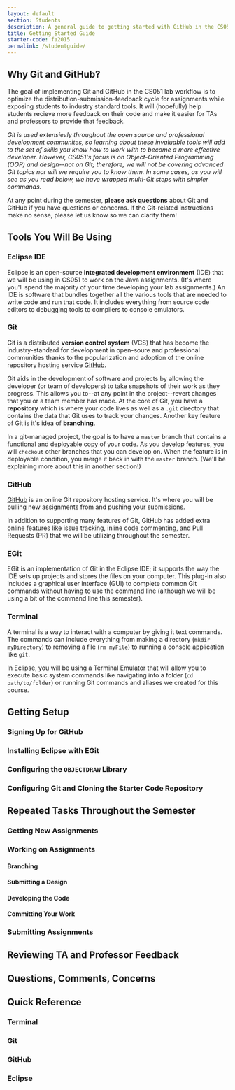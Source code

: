 ```yaml
---
layout: default
section: Students
description: A general guide to getting started with GitHub in the CS051 lab environment.
title: Getting Started Guide
starter-code: fa2015
permalink: /studentguide/
---
```


## Why Git and GitHub?

The goal of implementing Git and GitHub in the CS051 lab workflow is to
optimize the distribution-submission-feedback cycle for assignments while
exposing students to industry standard tools. It will (hopefully) help students
recieve more feedback on their code and make it easier for TAs and professors
to provide that feedback.

*Git is used extensievly throughout the open source and professional
development communites, so learning about these invaluable tools will add to
the set of skills you know how to work with to become a more effective
developer. However, CS051's focus is on Object-Oriented Programming (OOP) and
design--not on Git; therefore, we will not be covering advanced Git topics
nor will we require you to know them. In some cases, as you will see as you
read below, we have wrapped multi-Git steps with simpler commands.*

At any point during the semester, **please ask questions** about Git and GitHub
if you have questions or concerns. If the Git-related instructions make no
sense, please let us know so we can clarify them!

## Tools You Will Be Using

### Eclipse IDE

Eclipse is an open-source **integrated development environment** (IDE) that we
will be using in CS051 to work on the Java assignments. (It's where you'll
spend the majority of your time developing your lab assignments.) An IDE is
software that bundles together all the various tools that are needed to write
code and run that code. It includes everything from source code editors to
debugging tools to compilers to console emulators.

### Git

Git is a distributed **version control system** (VCS) that has become the
industry-standard for development in open-soure and professional communities
thanks to the popularization and adoption of the online repository hosting
service [GitHub](#github).

Git aids in the development of software and projects by allowing the developer
(or team of developers) to take snapshots of their work as they progress. This
allows you to--at any point in the project--revert changes that you or a team
member has made. At the core of Git, you have a **repository** which is where
your code lives as well as a `.git` directory that contains the data that Git
uses to track your changes. Another key feature of Git is it's idea of
**branching**. 

In a git-managed project, the goal is to have a `master` branch that contains a
functional and deployable copy of your code. As you develop features, you will
`checkout` other branches that you can develop on. When the feature is in
deployable condition, you merge it back in with the `master` branch. (We'll
be explaining more about this in another section!)

### GitHub

[GitHub](https://github.com) is an online Git repository hosting service. It's
where you will be pulling new assignments from and pushing your submissions.

In addition to supporting many features of Git, GitHub has added extra online
features like issue tracking, inline code commenting, and Pull Requests (PR)
that we will be utilizing throughout the semester.

### EGit

EGit is an implementation of Git in the Eclipse IDE; it supports the way the
IDE sets up projects and stores the files on your computer. This plug-in also
includes a graphical user interface (GUI) to complete common Git commands
without having to use the command line (although we will be using a bit of
the command line this semester).

### Terminal

A terminal is a way to interact with a computer by giving it text commands. The
commands can include everything from making a directory (`mkdir myDirectory`)
to removing a file (`rm myFile`) to running a console application like `git`.

In Eclipse, you will be using a Terminal Emulator that will allow you to
execute basic system commands like navigating into a folder
(`cd path/to/folder`) or running Git commands and aliases we created for this
course.

## Getting Setup

### Signing Up for GitHub

### Installing Eclipse with EGit

### Configuring the `OBJECTDRAW` Library

### Configuring Git and Cloning the Starter Code Repository

## Repeated Tasks Throughout the Semester

### Getting New Assignments

### Working on Assignments

#### Branching

#### Submitting a Design

#### Developing the Code

#### Committing Your Work

### Submitting Assignments

## Reviewing TA and Professor Feedback

## Questions, Comments, Concerns

## Quick Reference

### Terminal

### Git

### GitHub

### Eclipse